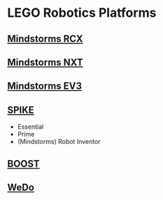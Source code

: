 # LEGO Robotics Platforms


## [Mindstorms RCX](RCX)


## [Mindstorms NXT](NXT)


## [Mindstorms EV3](EV3)


## [SPIKE](SPIKE)

- Essential
- Prime
- (Mindstorms) Robot Inventor


## [BOOST](Boost)


## [WeDo](WeDo)
